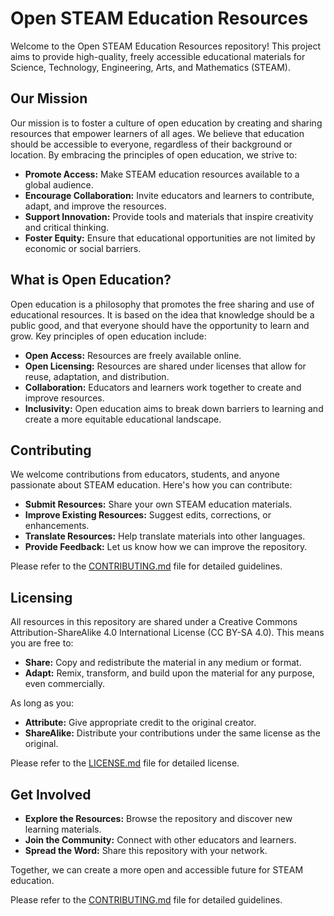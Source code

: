 # Open STEAM Education Resources

Welcome to the Open STEAM Education Resources repository! This project aims to provide high-quality, freely accessible educational materials for Science, Technology, Engineering, Arts, and Mathematics (STEAM).

## Our Mission

Our mission is to foster a culture of open education by creating and sharing resources that empower learners of all ages. We believe that education should be accessible to everyone, regardless of their background or location. By embracing the principles of open education, we strive to:

* **Promote Access:** Make STEAM education resources available to a global audience.
* **Encourage Collaboration:** Invite educators and learners to contribute, adapt, and improve the resources.
* **Support Innovation:** Provide tools and materials that inspire creativity and critical thinking.
* **Foster Equity:** Ensure that educational opportunities are not limited by economic or social barriers.

## What is Open Education?

Open education is a philosophy that promotes the free sharing and use of educational resources. It is based on the idea that knowledge should be a public good, and that everyone should have the opportunity to learn and grow. Key principles of open education include:

* **Open Access:** Resources are freely available online.
* **Open Licensing:** Resources are shared under licenses that allow for reuse, adaptation, and distribution.
* **Collaboration:** Educators and learners work together to create and improve resources.
* **Inclusivity:** Open education aims to break down barriers to learning and create a more equitable educational landscape.

## Contributing

We welcome contributions from educators, students, and anyone passionate about STEAM education. Here's how you can contribute:

* **Submit Resources:** Share your own STEAM education materials.
* **Improve Existing Resources:** Suggest edits, corrections, or enhancements.
* **Translate Resources:** Help translate materials into other languages.
* **Provide Feedback:** Let us know how we can improve the repository.

Please refer to the [CONTRIBUTING.md](CONTRIBUTING.md) file for detailed guidelines.

## Licensing

All resources in this repository are shared under a Creative Commons Attribution-ShareAlike 4.0 International License (CC BY-SA 4.0). This means you are free to:

* **Share:** Copy and redistribute the material in any medium or format.
* **Adapt:** Remix, transform, and build upon the material for any purpose, even commercially.

As long as you:

* **Attribute:** Give appropriate credit to the original creator.
* **ShareAlike:** Distribute your contributions under the same license as the original.

Please refer to the [LICENSE.md](LICENSE.md) file for detailed license.

## Get Involved

* **Explore the Resources:** Browse the repository and discover new learning materials.
* **Join the Community:** Connect with other educators and learners.
* **Spread the Word:** Share this repository with your network.

Together, we can create a more open and accessible future for STEAM education.

Please refer to the [CONTRIBUTING.md](CONTRIBUTING.md) file for detailed guidelines.
